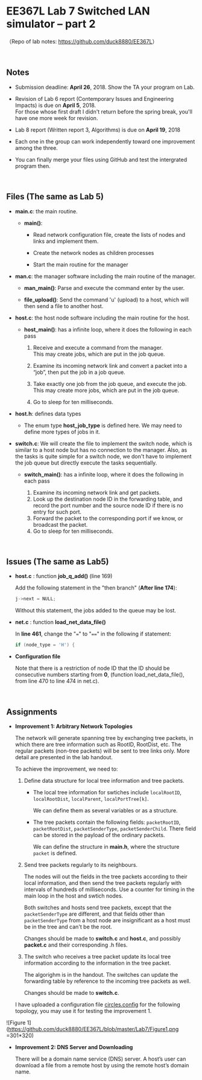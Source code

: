 # EE367L Lab 7 Switched LAN simulator – part 2

（Repo of lab notes: <https://github.com/duck8880/EE367L>）

​  
## Notes

  - Submission deadline: **April 26**, 2018. Show the TA your program on Lab.
  
  - Revision of Lab 6 report (Contemporary Issues and Engineering Impacts) is due on **April 5**, 2018.  
    For those whose first draft I didn't return before the spring break, you'll have one more week for revision.
    
  - Lab 8 report (Written report 3, Algorithms) is due on **April 19**, 2018
  
  - Each one in the group can work independently toward one improvement among the three.
  
  - You can finally merge your files using GitHub and test the intergrated program then.
  
​    
  ## Files (The same as Lab 5)

  - **main.c**: the main routine.
  
    - **main()**:
    
      - Read network configuration file, create the lists of nodes and links and implement them.
    
      - Create the network nodes as children processes
    
      - Start the main routine for the manager
    
  - **man.c**: the manager software including the main routine of the manager.
  
    - **man_main()**: Parse and execute the command enter by the user.
    
    - **file_upload()**: Send the command 'u' (upload) to a host, which will then send a file to another host.
    
  - **host.c**: the host node software including the main routine for the host.
  
    - **host_main()**: has a infinite loop, where it does the following in each pass
    
      1. Receive and execute a command from the manager.  
         This may create jobs, which are put in the job queue.
        
      2. Examine its incoming network link and convert a packet into a “job”, then put the job in a job queue.
      
      3. Take exactly one job from the job queue, and execute the job.  
         This may create more jobs, which are put in the job queue.
        
      4. Go to sleep for ten milliseconds.
  
  - **host.h**: defines data types
  
    - The enum type **host_job_type** is defined here. We may need to define more types of jobs in it.
    
  - **switch.c**: We will create the file to implement the switch node, which is similar to a host node but has no connection to the manager. Also, as the tasks is quite simple for a switch node, we don't have to implement the job queue but directly execute the tasks sequentially.

    - **switch_main()**: has a infinite loop, where it does the following in each pass

      1. Examine its incoming network link and get packets.
      2. Look up the destination node ID in the forwarding table, and record the port number and the source node ID if there is no entry for such port. 
      3. Forward the packet to the corresponding port if we know, or broadcast the packet.
      3. Go to sleep for ten milliseconds.


​  

## Issues (The same as Lab5)

- **host.c** : function **job_q_add()** (line 169)

  Add the following statement in the "then branch" (**After line 174**):

  ```c
  j->next = NULL;
  ```

  Without this statement, the jobs added to the queue may be lost.

- **net.c** : function **load_net_data_file()**

  In **line 461**, change the "`=`" to "`==`" in the following if statement:

  ```c
  if (node_type = 'H') {
  ```

- **Configuration file**

  Note that there is a restriction of node ID that the ID should be consecutive numbers starting from **0**, (function load_net_data_file(), from line 470 to line 474 in net.c).


  ​
## Assignments

  - **Improvement 1: Arbitrary Network Topologies**

    The network will generate spanning tree by exchanging tree packets, in which there are tree information such as RootID, RootDist, etc. The regular packets (non-tree packets) will be sent to tree links only. More detail are presented in the lab handout.
   
    To achieve the improvement, we need to:
   
    1. Define data structure for local tree information and tree packets.
     
       - The local tree information for swtiches include `localRootID`, `localRootDist`, `localParent`, `localPortTree[k]`. 
      
         We can define them as several variables or as a structure.
      
       - The tree packets contain the following fields: `packetRootID`, `packetRootDist`, `packetSenderType`, `packetSenderChild`. There field can be stored in the payload of the ordinary packets. 
      
         We can define the structure in **main.h**, where the structure `packet` is defined. 
        
    2. Send tree packets regularly to its neighbours.
    
       The nodes will out the fields in the tree packets according to their local information, and then send the tree packets regularly with intervals of hundreds of milliseconds. Use a counter for timing in the main loop in the host and swtich nodes.  
      
       Both switches and hosts send tree packets, except that the `packetSenderType` are different, and that fields other than `packetSenderType` from a host node are insignificant as a host must be in the tree and can't be the root. 
      
       Changes should be made to **switch.c** and **host.c**, and possibly **packet.c** and their corresponding .h files.
      
    3. The switch who receives a tree packet update its local tree information according to the information in the tree packet.
    
       The algorighm is in the handout. The switches can update the forwarding table by reference to the incoming tree packets as well.
      
       Changes should be made to **switch.c**.
 
    I have uploaded a configuration file [circles.config](https://github.com/duck8880/EE367L/blob/master/Lab7/circles.config) for the following topology, you may use it for testing the improvement 1. 
   
   ![Figure 1](https://github.com/duck8880/EE367L/blob/master/Lab7/Figure1.png =301*320)
 
  - **Improvement 2: DNS Server and Downloading** 
   
    There will be a domain name service (DNS) server. A host’s user can download a file from a remote host by using the remote host’s domain name.
